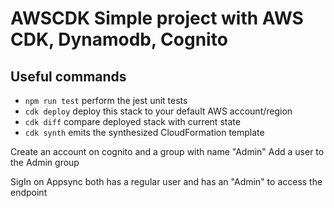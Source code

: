# AWSCDK Simple project with AWS CDK, Dynamodb, Cognito


## Useful commands

 * `npm run test`         perform the jest unit tests
 * `cdk deploy`           deploy this stack to your default AWS account/region
 * `cdk diff`             compare deployed stack with current state
 * `cdk synth`            emits the synthesized CloudFormation template


Create an account on cognito and a group with name "Admin"
Add a user to the Admin group

SigIn on Appsync both has a regular user and has an "Admin" to access the endpoint

